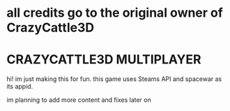 # all credits go to the original owner of CrazyCattle3D

# CRAZYCATTLE3D MULTIPLAYER
hi! im just making this for fun. this game uses Steams API and spacewar as its appid.

im planning to add more content and fixes later on
